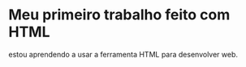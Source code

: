 <!DOCTYPE HTML> 

<html>

<head>
<meta charset="utf-8">
<title> Meu primeiro HTML </title>
</head> 

<body>

<h1> Meu primeiro trabalho feito com HTML 
</h1>

<p> estou aprendendo a usar a ferramenta HTML para desenvolver web.
</p>

</body>

</html>
